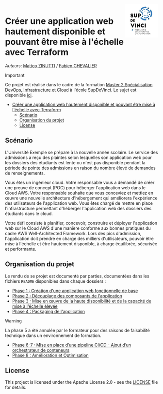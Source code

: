 <img src="imgs/logo.jpg" align="right" height="110"/>

# Créer une application web hautement disponible et pouvant être mise à l'échelle avec Terraform

*Auteurs*: [Matteo ZINUTTI](https://www.linkedin.com/in/matteozinutti/) / [Fabien CHEVALIER](https://www.linkedin.com/in/fabche/)

> [!IMPORTANT]
> Ce projet est réalisé dans le cadre de la formation [Master 2 Spécialisation DevOps, Infrastructure et Cloud](https://www.supdevinci.fr/formations/mastere-specialisation-devops/) à l'école SupDeVinci. Le sujet est disponible [ici](https://ready-player-school.notion.site/Projet-Cr-er-une-application-web-hautement-disponible-et-pouvant-tre-mise-l-chelle-avec-Terrafo-1b1f3a8bf3b6811caa40fd61f0f9a642).

- [Créer une application web hautement disponible et pouvant être mise à l'échelle avec Terraform](#créer-une-application-web-hautement-disponible-et-pouvant-être-mise-à-léchelle-avec-terraform)
  - [Scénario](#scénario)
  - [Organisation du projet](#organisation-du-projet)
  - [License](#license)

## Scénario

L'Université Exemple se prépare à la nouvelle année scolaire. Le service des admissions a reçu des plaintes selon lesquelles son application web pour les dossiers des étudiants est lente ou n'est pas disponible pendant la période de pointe des admissions en raison du nombre élevé de demandes de renseignements.

Vous êtes un ingénieur cloud. Votre responsable vous a demandé de créer une preuve de concept (POC) pour héberger l'application web dans le Cloud AWS. Votre responsable souhaite que vous conceviez et mettiez en œuvre une nouvelle architecture d'hébergement qui améliorera l'expérience des utilisateurs de l'application web. Vous êtes chargé de mettre en place l'infrastructure permettant d'héberger l'application web des dossiers des étudiants dans le cloud.

Votre défi consiste à planifier, concevoir, construire et déployer l'application web sur le Cloud AWS d'une manière conforme aux bonnes pratiques du cadre AWS Well-Architected Framework. Lors des pics d'admission, l'application doit prendre en charge des milliers d'utilisateurs, pouvoir être mise à l'échelle et être hautement disponible, à charge équilibrée, sécurisée et performante.

## Organisation du projet

Le rendu de se projet est documenté par parties, documentées dans les fichiers `README` disponibles dans chaque dossiers : 

- [Phase 1 : Création d'une application web fonctionnelle de base](./phase1/README.md)
- [Phase 2 : Découplage des composants de l'application](./phase2/README.md)
- [Phase 3 : Mise en œuvre de la haute disponibilité et de la capacité de mise à l'échelle élevée](./phase3/README.md)
- [Phase 4 : Packaging de l'application](./phase4/README.md)

> [!WARNING]
> La phase 5 a été annulée par le formateur pour des raisons de faisabilité technique dans un environnement de formation.

- [Phase 6-7 :  Mise en place d’une pipeline CI/CD - Ajout d’un orchestrateur de conteneurs](./phase6-7/README.md)
- [Phase 8 : Amélioration et Optimisation](./phase8/README.md)

## License

This project is licensed under the Apache License 2.0 - see the [LICENSE](LICENSE.md) file for details.